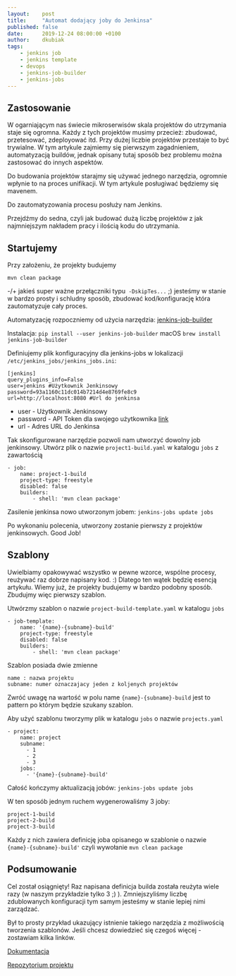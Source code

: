 ```yaml
---
layout:    post
title:     "Automat dodający joby do Jenkinsa"
published: false
date:      2019-12-24 08:00:00 +0100
author:    dkubiak
tags:
    - jenkins job
    - jenkins template
    - devops
    - jenkins-job-builder
    - jenkins-jobs
---
```

## Zastosowanie

W ogarniającym nas świecie mikroserwisów skala projektów do utrzymania staje się ogromna. Każdy z tych projektów musimy przecież: zbudować, przetesować, zdeployować itd. Przy dużej liczbie projektów przestaje to być trywialne. W tym artykule zajmiemy się pierwszym zagadnieniem, automatyzacją buildów, jednak opisany tutaj sposób bez problemu można zastosować do innych aspektów.

Do budowania projektów starajmy się używać jednego narzędzia, ogromnie wpłynie to na proces unifikacji. W tym artykule posługiwać będziemy się mavenem.

Do zautomatyzowania procesu posłuży nam Jenkins.

Przejdźmy do sedna, czyli jak budować dużą liczbę projektów z jak najmniejszym nakładem pracy i ilością kodu do utrzymania.

## Startujemy

Przy założeniu, że projekty budujemy

`mvn clean package`

-/+ jakieś super ważne przełączniki typu` -DskipTes...` ;) jesteśmy w stanie w bardzo prosty i schludny sposób, zbudować kod/konfigurację która zautomatyzuje cały proces.

Automatyzację rozpoczniemy od użycia narzędzia: [jenkins-job-builder](https://docs.openstack.org/infra/jenkins-job-builder/ "jenkins-job-builder")

Instalacja: `pip install --user jenkins-job-builder`
macOS `brew install jenkins-job-builder`

Definiujemy plik konfiguracyjny dla jenkins-jobs w lokalizacji `/etc/jenkins_jobs/jenkins_jobs.ini`:

    [jenkins]
    query_plugins_info=False
    user=jenkins #Użytkownik Jenkinsowy
    password=93a1160c11dc014b7214d4e8769fe8c9
    url=http://localhost:8080 #Url do jenkinsa

- user - Użytkownik Jenkinsowy
- password - API Token dla swojego użytkownika [link](https://support.cloudbees.com/hc/en-us/articles/115003090592-How-to-re-generate-my-Jenkins-user-token)
- url - Adres URL do Jenkinsa

Tak skonfigurowane narzędzie pozwoli nam utworzyć dowolny job jenkinsowy.
Utwórz plik o nazwie `project1-build.yaml` w katalogu `jobs` z zawartością

    - job:
        name: project-1-build
        project-type: freestyle
        disabled: false
        builders:
            - shell: 'mvn clean package'

Zasilenie jenkinsa nowo utworzonym jobem:
`jenkins-jobs update jobs`

Po wykonaniu polecenia, utworzony zostanie pierwszy z projektów jenkinsowych. Good Job!

## Szablony

Uwielbiamy opakowywać wszystko w pewne wzorce, wspólne procesy, reużywać raz dobrze napisany kod. :) Dlatego ten wątek będzię esencją artykułu.
Wiemy już, że projekty budujemy w bardzo podobny sposób. Zbudujmy więc pierwszy szablon.

Utwórzmy szablon o nazwie `project-build-template.yaml` w katalogu `jobs`

    - job-template:
        name: '{name}-{subname}-build'
        project-type: freestyle
        disabled: false
        builders:
            - shell: 'mvn clean package'
            
Szablon posiada dwie zmienne
    
    name : nazwa projektu
    subname: numer oznaczajacy jeden z koljenych projektów
    
Zwróć uwagę na wartość w polu name `{name}-{subname}-build` jest to pattern po którym będzie szukany szablon.
    
Aby użyć szablonu tworzymy plik w katalogu `jobs` o nazwie `projects.yaml`

    - project:
        name: project
        subname:
          - 1
          - 2
          - 3
        jobs:
          - '{name}-{subname}-build'

Całość kończymy aktualizacją jobów: `jenkins-jobs update jobs`

W ten sposób jednym ruchem wygenerowaliśmy 3 joby:

    project-1-build
    project-2-build
    project-3-build
    
Każdy z nich zawiera definicję joba opisanego w szablonie o nazwie `{name}-{subname}-build'` czyli wywołanie `mvn clean package`

## Podsumowanie
Cel został osiągnięty! Raz napisana definicja builda została reużyta wiele razy (w naszym przykładzie tylko 3 ;) ). Zmniejszyliśmy liczbę zdublowanych konfiguracji tym samym jesteśmy w stanie lepiej nimi zarządzać.

Był to prosty przykład ukazujący istnienie takiego narzędzia z możliwością tworzenia szablonów. Jeśli chcesz dowiedzieć się czegoś więcej - zostawiam kilka linków.

[Dokumentacja](https://docs.openstack.org/infra/jenkins-job-builder/)

[Repozytorium projektu](https://opendev.org/jjb/jenkins-job-builder)
